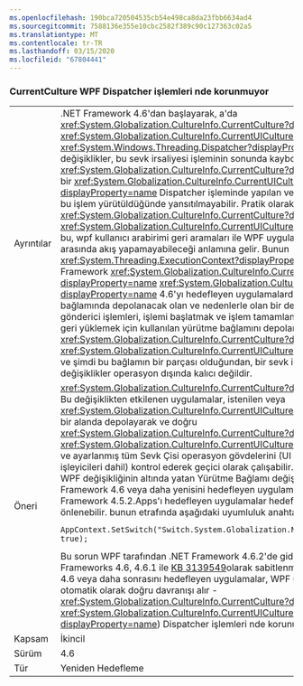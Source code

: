 ```yaml
---
ms.openlocfilehash: 190bca720504535cb54e498ca8da23fbb6634ad4
ms.sourcegitcommit: 7588136e355e10cbc2582f389c90c127363c02a5
ms.translationtype: MT
ms.contentlocale: tr-TR
ms.lasthandoff: 03/15/2020
ms.locfileid: "67804441"
---
```

### <a name="currentculture-is-not-preserved-across-wpf-dispatcher-operations"></a>CurrentCulture WPF Dispatcher işlemleri nde korunmuyor

|   |   |
|---|---|
|Ayrıntılar|.NET Framework 4.6'dan başlayarak, a'da <xref:System.Globalization.CultureInfo.CurrentCulture?displayProperty=name> <xref:System.Globalization.CultureInfo.CurrentUICulture?displayProperty=name> <xref:System.Windows.Threading.Dispatcher?displayProperty=name> yapılan değişiklikler, bu sevk irsaliyesi işleminin sonunda kaybolur. Benzer şekilde, <xref:System.Globalization.CultureInfo.CurrentCulture?displayProperty=name> bir <xref:System.Globalization.CultureInfo.CurrentUICulture?displayProperty=name> Dispatcher işleminde yapılan veya yapılan değişiklikler, bu işlem yürütüldüğünde yansıtılmayabilir. Pratik olarak konuşursak, <xref:System.Globalization.CultureInfo.CurrentCulture?displayProperty=name> <xref:System.Globalization.CultureInfo.CurrentUICulture?displayProperty=name> bu, wpf kullanıcı arabirimi geri aramaları ile WPF uygulamasındaki diğer kodlar arasında akış yapamayabileceği anlamına gelir. Bunun <xref:System.Threading.ExecutionContext?displayProperty=name> nedeni, .NET Framework <xref:System.Globalization.CultureInfo.CurrentCulture?displayProperty=name> <xref:System.Globalization.CultureInfo.CurrentUICulture?displayProperty=name> 4.6'yı hedefleyen uygulamalardan başlayarak yürütme bağlamında depolanacak olan ve nedenlerle olan bir değişikliktir. WPF gönderici işlemleri, işlemi başlatmak ve işlem tamamlandığında önceki bağlamı geri yüklemek için kullanılan yürütme bağlamını depolar. Çünkü <xref:System.Globalization.CultureInfo.CurrentCulture?displayProperty=name> <xref:System.Globalization.CultureInfo.CurrentUICulture?displayProperty=name> ve şimdi bu bağlamın bir parçası olduğundan, bir sevk irsaliyesi işlemi içinde bu değişiklikler operasyon dışında kalıcı değildir.|
|Öneri|<xref:System.Globalization.CultureInfo.CurrentCulture?displayProperty=name> Bu değişiklikten etkilenen uygulamalar, istenilen veya <xref:System.Globalization.CultureInfo.CurrentUICulture?displayProperty=name> bir alanda depolayarak ve doğru <xref:System.Globalization.CultureInfo.CurrentCulture?displayProperty=name> <xref:System.Globalization.CultureInfo.CurrentUICulture?displayProperty=name> ve ayarlanmış tüm Sevk Çisi operasyon gövdelerini (UI olay geri arama işleyicileri dahil) kontrol ederek geçici olarak çalışabilir. Alternatif olarak, bu WPF değişikliğinin altında yatan Yürütme Bağlamı değişikliği yalnızca .NET Framework 4.6 veya daha yenisini hedefleyen uygulamaları etkilediğiiçin, .NET Framework 4.5.2.Apps'ı hedefleyen uygulamalar hedeflenerek bu kırılma önlenebilir. bunun etrafında aşağıdaki uyumluluk anahtarı ayarlayarak:<pre><code class="lang-csharp">AppContext.SetSwitch(&quot;Switch.System.Globalization.NoAsyncCurrentCulture&quot;, true);&#13;&#10;</code></pre>Bu sorun WPF tarafından .NET Framework 4.6.2'de giderilmiştir. Ayrıca .NET Frameworks 4.6, 4.6.1 ile [KB 3139549](https://support.microsoft.com/kb/3139549)olarak sabitlenmiştir. .NET Framework 4.6 veya daha sonrasını hedefleyen uygulamalar, WPF uygulamalarında otomatik olarak doğru davranışı alır - <xref:System.Globalization.CultureInfo.CurrentCulture?displayProperty=name> / <xref:System.Globalization.CultureInfo.CurrentUICulture?displayProperty=name>) Dispatcher işlemleri nde korunur.|
|Kapsam|İkincil|
|Sürüm|4.6|
|Tür|Yeniden Hedefleme|
